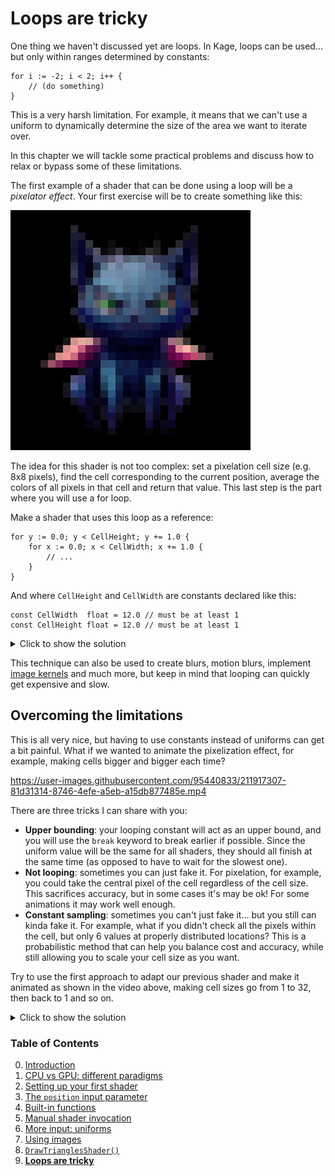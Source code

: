 # Loops are tricky

One thing we haven't discussed yet are loops. In Kage, loops can be used... but only within ranges determined by constants:
```Golang
for i := -2; i < 2; i++ {
	// (do something)
}
```

This is a very harsh limitation. For example, it means that we can't use a uniform to dynamically determine the size of the area we want to iterate over.

In this chapter we will tackle some practical problems and discuss how to relax or bypass some of these limitations.

The first example of a shader that can be done using a loop will be a *pixelator effect*. Your first exercise will be to create something like this:

![](https://github.com/tinne26/kage-desk/blob/main/img/pixelated_creature.png?raw=true)

The idea for this shader is not too complex: set a pixelation cell size (e.g. 8x8 pixels), find the cell corresponding to the current position, average the colors of all pixels in that cell and return that value. This last step is the part where you will use a for loop.

Make a shader that uses this loop as a reference:
```Golang
for y := 0.0; y < CellHeight; y += 1.0 {
	for x := 0.0; x < CellWidth; x += 1.0 {
		// ...
	}
}
```

And where `CellHeight` and `CellWidth` are constants declared like this:
```Golang
const CellWidth  float = 12.0 // must be at least 1
const CellHeight float = 12.0 // must be at least 1
```

<details>
<summary>Click to show the solution</summary>

```Golang
func Fragment(position vec4, _ vec2, _ vec4) vec4 {
	// find the position of the cell we are working on
	baseX := floor(position.x/CellWidth)*CellWidth
	baseY := floor(position.y/CellHeight)*CellHeight

	// iterate the pixelization cell
	colorAcc := vec4(0.0) // color accumulator
	for y := 0.0; y < CellHeight; y += 1.0 {
		for x := 0.0; x < CellWidth; x += 1.0 {
			pixCoords := vec2(baseX + x, baseY + y)
			colorAcc += imageColorAtPixel(pixCoords)
		}
	}

	// divide the color to average it
	return colorAcc/(CellWidth*CellHeight)
}
```
*(Full program available at [examples/intro/pixelize](https://github.com/tinne26/kage-desk/blob/main/examples/intro/pixelize))*
</details>

This technique can also be used to create blurs, motion blurs, implement [image kernels](https://setosa.io/ev/image-kernels/) and much more, but keep in mind that looping can quickly get expensive and slow.

## Overcoming the limitations

This is all very nice, but having to use constants instead of uniforms can get a bit painful. What if we wanted to animate the pixelization effect, for example, making cells bigger and bigger each time?

https://user-images.githubusercontent.com/95440833/211917307-81d31314-8746-4efe-a5eb-a15db877485e.mp4

There are three tricks I can share with you:
- **Upper bounding**: your looping constant will act as an upper bound, and you will use the `break` keyword to break earlier if possible. Since the uniform value will be the same for all shaders, they should all finish at the same time (as opposed to have to wait for the slowest one).
- **Not looping**: sometimes you can just fake it. For pixelation, for example, you could take the central pixel of the cell regardless of the cell size. This sacrifices accuracy, but in some cases it's may be ok! For some animations it may work well enough.
- **Constant sampling**: sometimes you can't just fake it... but you still can kinda fake it. For example, what if you didn't check all the pixels within the cell, but only 6 values at properly distributed locations? This is a probabilistic method that can help you balance cost and accuracy, while still allowing you to scale your cell size as you want.

Try to use the first approach to adapt our previous shader and make it animated as shown in the video above, making cell sizes go from 1 to 32, then back to 1 and so on.

<details>
<summary>Click to show the solution</summary>

```Golang
var CellSize float // uniform: max value is MaxCellSize
const MaxCellSize float = 32.0

func Fragment(position vec4, _ vec2, _ vec4) vec4 {
	// find the position of the cell we are working on
	baseX := floor(position.x/CellSize)*CellSize
	baseY := floor(position.y/CellSize)*CellSize

	// iterate the pixelization cell
	colorAcc := vec4(0.0) // color accumulator
	for y := 0.0; y < MaxCellSize; y += 1.0 {
		if y >= CellSize { break }
		for x := 0.0; x < MaxCellSize; x += 1.0 {
			if x >= CellSize { break }
			pixCoords := vec2(baseX + x, baseY + y)
			colorAcc += imageColorAtPixel(pixCoords)
		}
	}

	// divide the color to average it
	return colorAcc/(CellSize*CellSize)
}
```
*(Full program available at [examples/intro/pixelize-anim](https://github.com/tinne26/kage-desk/blob/main/examples/intro/pixelize-anim))*

With this shader, if you open up your GPU software monitor you will already be able to observe that when the cell sizes increase, the GPU load also increases, creating a sine wave of GPU load over time. This shader can still be optimized by manually inlining the helper function, moving the reused values outside the loop and computing the texture coordinates as fixed deltas before entering the loop. With this we can avoid the divisions in the inner part of the loop and get a performance improvement somewhere between 15-20%. The optimized code can be found at [examples/intro/pixelize-anim-opt](https://github.com/tinne26/kage-desk/blob/main/examples/intro/pixelize-anim-opt), but it requires you to have read the [tutorial explaining texels](https://github.com/tinne26/kage-desk/blob/main/docs/tutorials/texels.md) to really understand everything that's going on. This is offered as an optimization exercise, but it's not part of the main tutorial (optimization is not one of the goals of the introduction).
</details>


### Table of Contents
<!-- Next up: [#9](https://github.com/tinne26/kage-desk/blob/main/docs/tutorials/intro/09_loops.md). -->

0. [Introduction](https://github.com/tinne26/kage-desk/blob/main/docs/tutorials/intro/00_introduction.md)
1. [CPU vs GPU: different paradigms](https://github.com/tinne26/kage-desk/blob/main/docs/tutorials/intro/01_cpu_vs_gpu.md)
2. [Setting up your first shader](https://github.com/tinne26/kage-desk/blob/main/docs/tutorials/intro/02_shader_setup.md)
3. [The `position` input parameter](https://github.com/tinne26/kage-desk/blob/main/docs/tutorials/intro/03_position_input.md)
4. [Built-in functions](https://github.com/tinne26/kage-desk/blob/main/docs/tutorials/intro/04_built_in_functions.md)
5. [Manual shader invocation](https://github.com/tinne26/kage-desk/blob/main/docs/tutorials/intro/05_invoke_shader.md)
6. [More input: uniforms](https://github.com/tinne26/kage-desk/blob/main/docs/tutorials/intro/06_uniforms.md)
7. [Using images](https://github.com/tinne26/kage-desk/blob/main/docs/tutorials/intro/07_images.md)
8. [`DrawTrianglesShader()`](https://github.com/tinne26/kage-desk/blob/main/docs/tutorials/intro/08_triangles.md)
9. [**Loops are tricky**](https://github.com/tinne26/kage-desk/blob/main/docs/tutorials/intro/09_loops.md)
